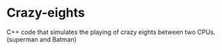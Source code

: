 # Crazy-eights
C++ code that simulates the playing of crazy eights between two CPUs. (superman and Batman) 

